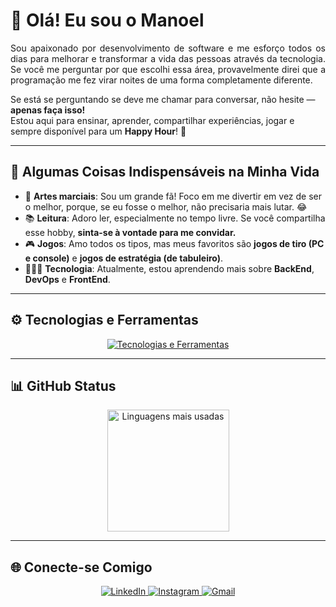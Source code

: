 # 👋 Olá! Eu sou o Manoel

<div align="justify"> 
Sou apaixonado por desenvolvimento de software e me esforço todos os dias para melhorar e transformar a vida das pessoas através da tecnologia.  
Se você me perguntar por que escolhi essa área, provavelmente direi que a programação me fez virar noites de uma forma completamente diferente.  
</div>

Se está se perguntando se deve me chamar para conversar, não hesite — **apenas faça isso!**  
Estou aqui para ensinar, aprender, compartilhar experiências, jogar e sempre disponível para um **Happy Hour**! 🎉

---

## 🧐 Algumas Coisas Indispensáveis na Minha Vida

- 🥋 **Artes marciais**: Sou um grande fã! Foco em me divertir em vez de ser o melhor, porque, se eu fosse o melhor, não precisaria mais lutar. 😂  
- 📚 **Leitura**: Adoro ler, especialmente no tempo livre. Se você compartilha esse hobby, **sinta-se à vontade para me convidar.**  
- 🎮 **Jogos**: Amo todos os tipos, mas meus favoritos são **jogos de tiro (PC e console)** e **jogos de estratégia (de tabuleiro)**.  
- 👨🏻‍💻 **Tecnologia**: Atualmente, estou aprendendo mais sobre **BackEnd**, **DevOps** e **FrontEnd**.  

---

## ⚙️ Tecnologias e Ferramentas
<p align="center">
  <a href="https://skillicons.dev">
    <img src="https://skillicons.dev/icons?i=git,github,linux,docker,kubernetes,postgresql,mongo,redis,java,typescript,nodejs,python,nestjs,npm,yarn,graphql,flask,express,django,sequelize,prisma,pytorch,maven,gradle,spring,hibernate,prometheus,grafana,kafka,rabbitmq,elasticsearch,postman,jenkins,terraform,aws&perline=7" alt="Tecnologias e Ferramentas" />
  </a>
</p>

---

## 📊 GitHub Status
<div align="center">  
  <img height="195px" src="https://github-readme-stats.vercel.app/api/top-langs/?username=manoelvgsilva&layout=compact&hide_border=true&title_color=87CEFA&text_color=87CEFA&bg_color=0d1117" alt="Linguagens mais usadas" />
</div>

---

## 🌐 Conecte-se Comigo
<div align="center">
  <a href="https://www.linkedin.com/in/manoel-code/">
    <img src="https://img.shields.io/badge/LinkedIn-000?style=for-the-badge&logo=linkedin&logoColor=0E76A8" alt="LinkedIn" />
  </a>
  <a href="https://instagram.com/dev_manoel">
    <img src="https://img.shields.io/badge/Instagram-000?style=for-the-badge&logo=instagram&logoColor=0E76A8" alt="Instagram" />
  </a>
  <a href="mailto:manoelvgsilva@gmail.com">
    <img src="https://img.shields.io/badge/Gmail-000?style=for-the-badge&logo=gmail&logoColor=0E76A8" alt="Gmail" />
  </a>
</div>
